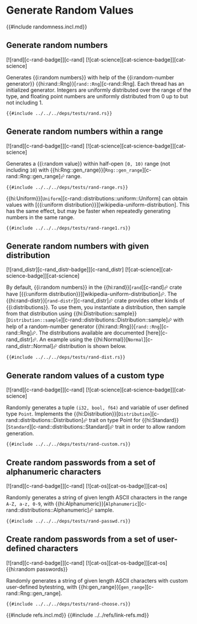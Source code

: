 # Generate Random Values

{{#include randomness.incl.md}}

## Generate random numbers

[![rand][c-rand-badge]][c-rand]  [![cat-science][cat-science-badge]][cat-science]

Generates {{i:random numbers}} with help of the {{i:random-number generator}} {{hi:rand::Rng}}[`rand::Rng`][c-rand::Rng]. Each thread has an initialized generator. Integers are uniformly distributed over the range of the type, and floating point numbers are uniformly distributed from 0 up to but not including 1.

```rust,editable
{{#include ../../../deps/tests/rand.rs}}
```

## Generate random numbers within a range

[![rand][c-rand-badge]][c-rand]  [![cat-science][cat-science-badge]][cat-science]

Generates a {{i:random value}} within half-open `[0, 10)` range (not including `10`) with {{hi:Rng::gen_range}}[`Rng::gen_range`][c-rand::Rng::gen_range]⮳ range.

```rust,editable
{{#include ../../../deps/tests/rand-range.rs}}
```

{{hi:Uniform}}[`Uniform`][c-rand::distributions::uniform::Uniform] can obtain values with [{{i:uniform distribution}}][wikipedia-uniform-distribution]. This has the same effect, but may be faster when repeatedly generating numbers in the same range.

```rust,editable
{{#include ../../../deps/tests/rand-range1.rs}}
```

## Generate random numbers with given distribution

[![rand_distr][c-rand_distr-badge]][c-rand_distr]  [![cat-science][cat-science-badge]][cat-science]

By default, {{i:random numbers}} in the {{hi:rand}}[`rand`][c-rand]⮳ crate have [{{i:uniform distribution}}][wikipedia-uniform-distribution]⮳. The {{hi:rand-distr}}[`rand-distr`][c-rand_distr]⮳ crate provides other kinds of {{i:distributions}}. To use them, you instantiate a distribution, then sample from that distribution using {{hi:Distribution::sample}}[`Distribution::sample`][c-rand::distributions::Distribution::sample]⮳ with help of a random-number generator {{hi:rand::Rng}}[`rand::Rng`][c-rand::Rng]⮳. The distributions available are documented [here][c-rand_distr]⮳. An example using the {{hi:Normal}}[`Normal`][c-rand_distr::Normal]⮳ distribution is shown below.

```rust,editable,ignore
{{#include ../../../deps/tests/rand-dist.rs}}
```

## Generate random values of a custom type

[![rand][c-rand-badge]][c-rand]  [![cat-science][cat-science-badge]][cat-science]

Randomly generates a tuple `(i32, bool, f64)` and variable of user defined type `Point`. Implements the {{hi:Distribution}}[`Distribution`][c-rand::distributions::Distribution]⮳ trait on type Point for {{hi:Standard}}[`Standard`][c-rand::distributions::Standard]⮳ trait in order to allow random generation.

```rust,editable
{{#include ../../../deps/tests/rand-custom.rs}}
```

## Create random passwords from a set of alphanumeric characters

[![rand][c-rand-badge]][c-rand]  [![cat-os][cat-os-badge]][cat-os]

Randomly generates a string of given length ASCII characters in the range `A-Z, a-z, 0-9`, with {{hi:Alphanumeric}}[`Alphanumeric`][c-rand::distributions::Alphanumeric]⮳ sample.

```rust,editable
{{#include ../../../deps/tests/rand-passwd.rs}}
```

## Create random passwords from a set of user-defined characters

[![rand][c-rand-badge]][c-rand]  [![cat-os][cat-os-badge]][cat-os] {{hi:random passwords}}

Randomly generates a string of given length ASCII characters with custom user-defined bytestring, with {{hi:gen_range}}[`gen_range`][c-rand::Rng::gen_range].

```rust,editable
{{#include ../../../deps/tests/rand-choose.rs}}
```

{{#include refs.incl.md}}
{{#include ../../refs/link-refs.md}}
